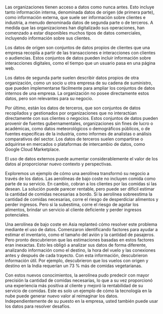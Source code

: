 Las organizaciones tienen acceso a datos como nunca antes. Esto incluye tanto información interna, denominada datos de origen (de primera parte), como información externa, que suele ser información sobre clientes e industria, a menudo denominada datos de segunda parte o de terceros. A medida que las organizaciones han digitalizado sus operaciones, han comenzado a estar disponibles muchos tipos de datos comerciales, incluyendo información sobre sus clientes.

Los datos de origen son conjuntos de datos propios de clientes que una empresa recopila a partir de las transacciones e interacciones con clientes o audiencias. Estos conjuntos de datos pueden incluir información sobre interacciones digitales, como el tiempo que un usuario pasa en una página web.

Los datos de segunda parte suelen describir datos propios de otra organización, como un socio u otra empresa de su cadena de suministro, que pueden implementarse fácilmente para ampliar los conjuntos de datos internos de una empresa. La organización no posee directamente estos datos, pero son relevantes para su negocio.

Por último, están los datos de terceros, que son conjuntos de datos recopilados y gestionados por organizaciones que no interactúan directamente con sus clientes o negocios. Estos conjuntos de datos pueden provenir de fuentes gubernamentales, organizaciones sin fines de lucro o académicas, como datos meteorológicos o demográficos públicos, o de fuentes específicas de la industria, como informes de analistas o análisis comparativos del sector. Los datos de terceros suelen compartirse o adquirirse en mercados o plataformas de intercambio de datos, como Google Cloud Marketplace.

El uso de datos externos puede aumentar considerablemente el valor de los datos al proporcionar nuevo contexto y perspectivas.

Exploremos un ejemplo de cómo una aerolínea transformó su negocio a través de los datos. Las aerolíneas de bajo coste no incluyen comida como parte de su servicio. En cambio, cobran a los clientes por las comidas si las desean. La solución puede parecer rentable, pero puede ser difícil estimar la cantidad de comidas necesarias a bordo. Si la aerolínea sobreestima la cantidad de comidas necesarias, corre el riesgo de desperdiciar alimentos y perder ingresos. Pero si la subestima, corre el riesgo de agotar los alimentos, brindar un servicio al cliente deficiente y perder ingresos potenciales.

Una aerolínea de bajo coste en Asia replanteó cómo resolver este problema mediante el uso de datos. Comenzaron identificando factores para ayudar a estimar el inventario, como el tamaño del avión y la cantidad de pasajeros. Pero pronto descubrieron que las estimaciones basadas en estos factores eran inexactas. Esto les obligó a analizar sus datos de forma diferente, analizando información como el destino, la hora del vuelo y las conexiones antes y después de cada trayecto. Con esta información, descubrieron información útil. Por ejemplo, descubrieron que los vuelos con origen y destino en la India requerían un 73 % más de comidas vegetarianas.

Con estos nuevos conocimientos, la aerolínea pudo predecir con mayor precisión la cantidad de comidas necesarias, lo que a su vez proporcionó una experiencia más positiva al cliente y mejoró la rentabilidad de su servicio de comidas. Este es solo un ejemplo de cómo la tecnología en la nube puede generar nuevo valor al reimaginar los datos. Independientemente de su puesto en la empresa, usted también puede usar los datos para resolver desafíos.